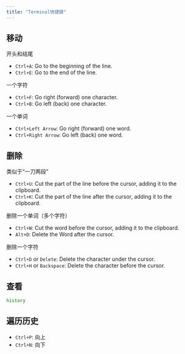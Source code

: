 ```yaml
---
title: "Terminal快捷键"
---
```


## 移动

开头和结尾

- `Ctrl+A`: Go to the beginning of the line.
- `Ctrl+E`: Go to the end of the line.

一个字符

- `Ctrl+F`: Go right (forward) one character.
- `Ctrl+B`: Go left (back) one character.

一个单词

- `Ctrl+Left Arrow`: Go right (forward) one word.
- `Ctrl+Right Arrow`: Go left (back) one word.

## 删除

类似于“一刀两段”

- `Ctrl+U`: Cut the part of the line before the cursor, adding it to the clipboard.
- `Ctrl+K`: Cut the part of the line after the cursor, adding it to the clipboard.

删除一个单词（多个字符）

- `Ctrl+W`: Cut the word before the cursor, adding it to the clipboard.
- `Alt+D`: Delete the Word after the cursor.

删除一个字符

- `Ctrl+D` or `Delete`: Delete the character under the cursor.
- `Ctrl+H` or `Backspace`: Delete the character before the cursor.

## 查看

```bash
history
```

## 遍历历史

- `Ctrl+P`: 向上
- `Ctrl+N`: 向下
